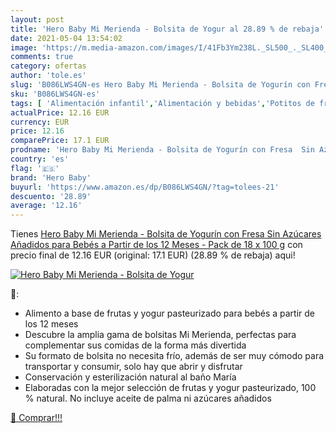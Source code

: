 ```yaml
---
layout: post
title: 'Hero Baby Mi Merienda - Bolsita de Yogur al 28.89 % de rebaja'
date: 2021-05-04 13:54:02
image: 'https://m.media-amazon.com/images/I/41Fb3Ym238L._SL500_._SL400_.jpg'
comments: true
category: ofertas
author: 'tole.es'
slug: 'B086LWS4GN-es Hero Baby Mi Merienda - Bolsita de Yogurín con Fresa Sin...'
sku: 'B086LWS4GN-es'
tags: [ 'Alimentación infantil','Alimentación y bebidas','Potitos de fruta para bebé','Tarritos de frutas y postres para bebé','Tarritos, purés y postres para bebé','baby','bebés','hero','hero baby', ]
actualPrice: 12.16 EUR
currency: EUR
price: 12.16
comparePrice: 17.1 EUR
prodname: 'Hero Baby Mi Merienda - Bolsita de Yogurín con Fresa  Sin Azúcares Añadidos  para Bebés a Partir de los 12 Meses - Pack de 18 x 100 g'
country: 'es'
flag: '🇪🇸'
brand: 'Hero Baby'
buyurl: 'https://www.amazon.es/dp/B086LWS4GN/?tag=tolees-21'
descuento: '28.89'
average: '12.16'
---
```


Tienes [Hero Baby Mi Merienda - Bolsita de Yogurín con Fresa  Sin Azúcares Añadidos  para Bebés a Partir de los 12 Meses - Pack de 18 x 100 g](https://www.amazon.es/dp/B086LWS4GN/?tag=tolees-21) con precio final de  12.16 EUR (original: 17.1 EUR) (28.89 %  de rebaja) aqui!

[![Hero Baby Mi Merienda - Bolsita de Yogur](https://m.media-amazon.com/images/I/41Fb3Ym238L._SL500_._SL400_.jpg)](https://www.amazon.es/dp/B086LWS4GN/?tag=tolees-21)

🔎:

- Alimento a base de frutas y yogur pasteurizado para bebés a partir de los 12 meses
- Descubre la amplia gama de bolsitas Mi Merienda, perfectas para complementar sus comidas de la forma más divertida
- Su formato de bolsita no necesita frío, además de ser muy cómodo para transportar y consumir, solo hay que abrir y disfrutar
- Conservación y esterilización natural al baño María
- Elaboradas con la mejor selección de frutas y yogur pasteurizado, 100 % natural. No incluye aceite de palma ni azúcares añadidos

[🛒 Comprar!!!](https://www.amazon.es/dp/B086LWS4GN/?tag=tolees-21)
